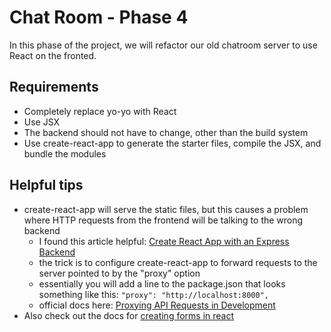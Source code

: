 # Chat Room - Phase 4

In this phase of the project, we will refactor our old chatroom server to use React on the fronted.

## Requirements

* Completely replace yo-yo with React
* Use JSX
* The backend should not have to change, other than the build system
* Use create-react-app to generate the starter files, compile the JSX, and bundle the modules

## Helpful tips

* create-react-app will serve the static files, but this causes a problem where HTTP requests from the frontend will be talking to the wrong backend
  * I found this article helpful: [Create React App with an Express Backend](https://daveceddia.com/create-react-app-express-backend/)
  * the trick is to configure create-react-app to forward requests to the server pointed to by the "proxy" option
  * essentially you will add a line to the package.json that looks something like this: `"proxy": "http://localhost:8000",`
  * official docs here: [Proxying API Requests in Development](https://create-react-app.dev/docs/proxying-api-requests-in-development/)
* Also check out the docs for [creating forms in react](https://reactjs.org/docs/forms.html#gatsby-focus-wrapper)
